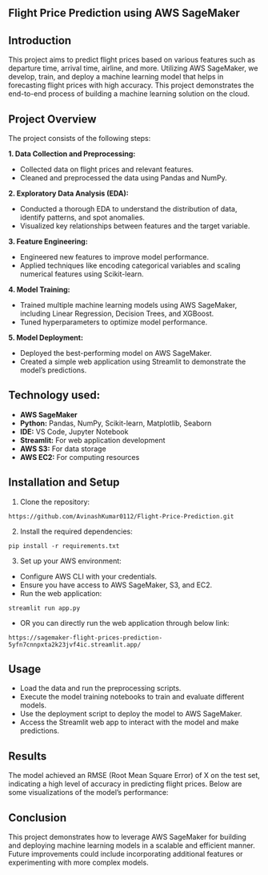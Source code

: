 
## Flight Price Prediction using AWS SageMaker

## Introduction
This project aims to predict flight prices based on various features such as departure time, arrival time, airline, and more. Utilizing AWS SageMaker, we develop, train, and deploy a machine learning model that helps in forecasting flight prices with high accuracy. This project demonstrates the end-to-end process of building a machine learning solution on the cloud.


## Project Overview
The project consists of the following steps:

**1. Data Collection and Preprocessing:**
- Collected data on flight prices and relevant features.
- Cleaned and preprocessed the data using Pandas and NumPy.

**2. Exploratory Data Analysis (EDA):**
- Conducted a thorough EDA to understand the distribution of data, identify patterns, and spot anomalies.
- Visualized key relationships between features and the target variable.

**3. Feature Engineering:**
- Engineered new features to improve model performance.
- Applied techniques like encoding categorical variables and scaling numerical features using Scikit-learn.

**4. Model Training:**
- Trained multiple machine learning models using AWS SageMaker, including Linear Regression, Decision Trees, and XGBoost.
- Tuned hyperparameters to optimize model performance.

**5. Model Deployment:**
- Deployed the best-performing model on AWS SageMaker.
- Created a simple web application using Streamlit to demonstrate the model’s predictions.
## Technology used: 
- **AWS SageMaker**
- **Python:** Pandas, NumPy, Scikit-learn, Matplotlib, Seaborn
- **IDE:** VS Code, Jupyter Notebook 
- **Streamlit:** For web application development
- **AWS S3:** For data storage
- **AWS EC2:** For computing resources


## Installation and Setup
1. Clone the repository:

```
https://github.com/AvinashKumar0112/Flight-Price-Prediction.git
```
2. Install the required dependencies:

```
pip install -r requirements.txt
```

3. Set up your AWS environment:

- Configure AWS CLI with your credentials.
- Ensure you have access to AWS SageMaker, S3, and EC2.
- Run the web application:

```
streamlit run app.py
```

- OR you can directly run the web application through below link:
```
https://sagemaker-flight-prices-prediction-5yfn7cnnpxta2k23jvf4ic.streamlit.app/
```


## Usage
- Load the data and run the preprocessing scripts.
- Execute the model training notebooks to train and evaluate different models.
- Use the deployment script to deploy the model to AWS SageMaker.
- Access the Streamlit web app to interact with the model and make predictions.


## Results
The model achieved an RMSE (Root Mean Square Error) of X on the test set, indicating a high level of accuracy in predicting flight prices. Below are some visualizations of the model’s performance:


## Conclusion
This project demonstrates how to leverage AWS SageMaker for building and deploying machine learning models in a scalable and efficient manner. Future improvements could include incorporating additional features or experimenting with more complex models.
